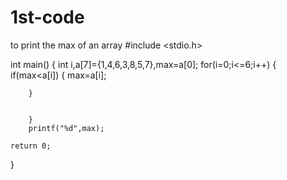 # 1st-code
to print the max of an array
#include <stdio.h>

int main() {
    int i,a[7]={1,4,6,3,8,5,7},max=a[0];
    for(i=0;i<=6;i++)
    {
        if(max<a[i])
        {
            max=a[i];
             
        }
        
       
        }
        printf("%d",max);

    return 0;
}

